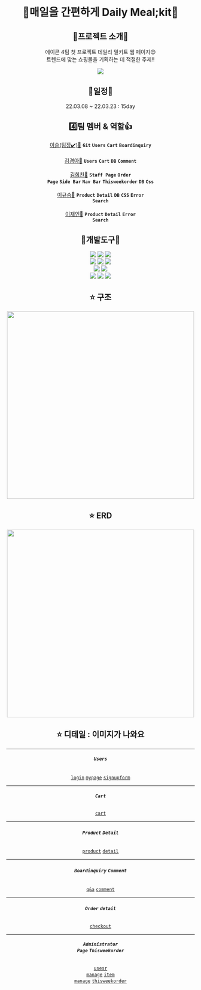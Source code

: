<div align="center">
  <h1> 🍚매일을 간편하게 Daily Meal;kit🍚 </h1>

## 📣프로젝트 소개📣
에이콘 4팀 첫 프로젝트 데일리 밀키트 웹 페이지😊
<br/>
트렌드에 맞는 쇼핑몰을 기획하는 데 적절한 주제!!
  
<img src="https://github.com/leegyuseung/milkit_web_page.project/blob/main/Project/src/main/webapp/resources/images2/%EB%B0%80%ED%82%A4%ED%8A%B8.png">

## 📆일정📆
  22.03.08 ~ 22.03.23 : 15day
  
## 4️⃣팀 멤버 & 역할👍
<a href="https://github.com/xerathul">이슬(팀장✔️)👧</a> <strong><code>Git</code></strong> <strong><code>Users</code></strong> <strong><code>Cart</code></strong>
  <strong><code>Boardinquiry</code></strong>
<br/><br/>
<a href="https://github.com/Kyeong-Ah">김경아👧</a> <strong><code>Users</code></strong> <strong><code>Cart</code></strong> <strong><code>DB</code></strong>
  <strong><code>Comment</code></strong>
<br/><br/>
<a href="https://github.com/gmlcks7575">김희찬👦</a> <strong><code>Staff Page</code></strong> <strong><code>Order Page</code></strong> <strong><code>Side Bar</code></strong> <strong><code>Nav Bar</code></strong> <strong><code>Thisweekorder</code></strong> <strong><code>DB</code></strong> <strong><code>Css</code></strong>
<br/><br/>
<a href="https://github.com/leegyuseung">이규승👦</a> <strong><code>Product</code></strong> <strong><code>Detail</code></strong> <strong><code>DB</code></strong> <strong><code>CSS</code></strong> <strong><code>Error Search</code></strong>
<br/><br/>
<a href="https://github.com/Loyce0805">이재인👦</a> <strong><code>Product</code></strong> <strong><code>Detail</code></strong> <strong><code>Error Search</code></strong>
  
## 🔨개발도구🔨
<img src="https://img.shields.io/badge/Java-007396?style=flat-square&logo=Java&logoColor=white"/>
<img src="https://img.shields.io/badge/Spring-6DB33F?style=flat-square&logo=Spring&logoColor=white"/>  
<img src="https://img.shields.io/badge/MyBatis-000000?style=flat-square&logo=&logoColor=white"/>  
<br/>
<img src="https://img.shields.io/badge/JavaScript-F7DF1E?style=flat-square&logo=JavaScript&logoColor=white"/>
<img src="https://img.shields.io/badge/HTML5-E34F26?style=flat-square&logo=HTML5&logoColor=white"/>
<img src="https://img.shields.io/badge/Css3-1572B6?style=flat-square&logo=Css3&logoColor=white"/>
<br/>
<img src="https://img.shields.io/badge/Oracle-F80000?style=flat-square&logo=Oracle&logoColor=white"/>  
<img src="https://img.shields.io/badge/Eclipse IDE-2C2255?style=flat-square&logo=Eclipse IDE&logoColor=white"/>  
<br/>
<img src="https://img.shields.io/badge/Bootstrap-7952B3?style=flat-square&logo=Bootstrap&logoColor=white"/>  
<img src="https://img.shields.io/badge/Discord-5865F2?style=flat-square&logo=Discord&logoColor=white"/>  
<img src="https://img.shields.io/badge/GitHub-181717?style=flat-square&logo=GitHub&logoColor=white"/>  

## ⭐ 구조
  
  <img width="500" src="https://github.com/leegyuseung/milkit_web_page.project/blob/main/Project/src/main/webapp/resources/images2/%EA%B5%AC%EC%A1%B0.png">
  
## ⭐ ERD
  
  <img width="500" src="https://github.com/leegyuseung/milkit_web_page.project/blob/main/Project/src/main/webapp/resources/images2/RDB.png">
  
## ⭐ 디테일 : 이미지가 나와요
***
###### <strong><code>Users</code></strong> 
  <a href="https://github.com/leegyuseung/milkit_web_page.project/blob/main/Project/src/main/webapp/resources/images2/login.png" ><code>login</code></a>
  <a href="https://github.com/leegyuseung/milkit_web_page.project/blob/main/Project/src/main/webapp/resources/images2/mypage.png" ><code>mypage</code></a>
  <a href="https://github.com/leegyuseung/milkit_web_page.project/blob/main/Project/src/main/webapp/resources/images2/signupform.png" ><code>signupform</code></a>
*** 
###### <strong><code>Cart</code></strong>
  <a href="https://github.com/leegyuseung/milkit_web_page.project/blob/main/Project/src/main/webapp/resources/images2/car.png" ><code>cart</code></a>
***
###### <strong><code>Product</code></strong> <strong><code>Detail</code></strong>
  <a href="https://github.com/leegyuseung/milkit_web_page.project/blob/main/Project/src/main/webapp/resources/images2/Product.png" ><code>product</code></a>
  <a href="https://github.com/leegyuseung/milkit_web_page.project/blob/main/Project/src/main/webapp/resources/images2/Product detail.png" ><code>detail</code></a>
***
###### <strong><code>Boardinquiry</code></strong> <strong><code>Comment</code></strong>
  <a href="https://github.com/leegyuseung/milkit_web_page.project/blob/main/Project/src/main/webapp/resources/images2/Q&A.png" ><code>q&a</code></a>
  <a href="https://github.com/leegyuseung/milkit_web_page.project/blob/main/Project/src/main/webapp/resources/images2/Comment.png" ><code>comment</code></a>
***
###### <strong><code>Order</code></strong> <strong><code>detail</code></strong>
  <a href="https://github.com/leegyuseung/milkit_web_page.project/blob/main/Project/src/main/webapp/resources/images2/checkoutform.png" ><code>checkout</code></a>
***
###### <strong><code>Administrator Page</code></strong> <strong><code>Thisweekorder</code></strong>
  <a href="https://github.com/leegyuseung/milkit_web_page.project/blob/main/Project/src/main/webapp/resources/images2/ad user.png" ><code>usesr manage</code></a>
  <a href="https://github.com/leegyuseung/milkit_web_page.project/blob/main/Project/src/main/webapp/resources/images2Ad item.png" ><code>item manage</code></a>
  <a href="https://github.com/leegyuseung/milkit_web_page.project/blob/main/Project/src/main/webapp/resources/images2/thisweek.png" ><code>thisweekorder</code></a>
</div>
